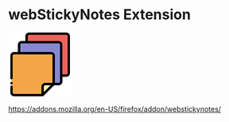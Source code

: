 # webStickyNotes Extension

![](source/128.png?raw=true)

https://addons.mozilla.org/en-US/firefox/addon/webstickynotes/
